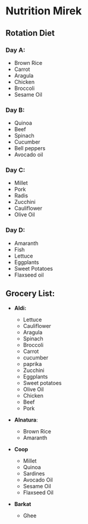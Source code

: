 # Nutrition Mirek



## Rotation Diet


### Day A:
- Brown Rice
- Carrot
- Aragula
- Chicken
- Broccoli
- Sesame Oil

### Day B:
- Quinoa
- Beef
- Spinach
- Cucumber
- Bell peppers
- Avocado oil

### Day C:
- Millet
- Pork
- Radis
- Zucchini
- Cauliflower
- Olive Oil

### Day D:
- Amaranth
- Fish
- Lettuce
- Eggplants
- Sweet Potatoes
- Flaxseed oil








## Grocery List:
- **Aldi:**
	- Lettuce
	- Cauliflower
	- Aragula
	- Spinach 
	- Broccoli
	- Carrot
	- cucumber
	- paprika
	- Zucchini
	- Eggplants
	- Sweet potatoes
	- Olive Oil
	- Chicken 
	- Beef
	- Pork

- **Alnatura**:
	- Brown Rice
	- Amaranth


- **Coop**
	- Millet
	- Quinoa
	- Sardines
	- Avocado Oil
	- Sesame Oil
	- Flaxseed Oil

- **Barkat**
	- Ghee